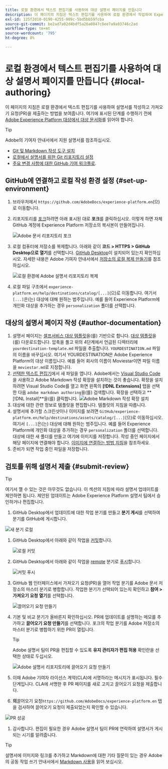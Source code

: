 ```yaml
---
title: 로컬 환경에서 텍스트 편집기를 사용하여 대상 설명서 페이지를 만듭니다
description: 이 페이지의 지침은 텍스트 편집기를 사용하여 로컬 환경에서 작업하여 Experience Platform 대상에 대한 설명서 페이지를 작성하고 검토를 위해 제출하는 방법을 보여줍니다.
exl-id: 125f2d10-0190-4255-909c-5bd5bb59fcba
source-git-commit: be2ad7a02d4bdf5a26a0847c8ee7a9a93746c2ad
workflow-type: tm+mt
source-wordcount: '795'
ht-degree: 0%

---
```


# 로컬 환경에서 텍스트 편집기를 사용하여 대상 설명서 페이지를 만듭니다 {#local-authoring}

이 페이지의 지침은 로컬 환경에서 텍스트 편집기를 사용하여 설명서를 작성하고 가져오기 요청(PR)을 제출하는 방법을 보여줍니다. 여기에 표시된 단계를 수행하기 전에 [Adobe Experience Platform 대상에서 대상 문서화](./documentation-instructions.md)를 읽어야 합니다.

>[!TIP]
>
>Adobe의 기여자 안내서에서 지원 설명서를 참조하십시오.
>
>* [Git 및 Markdown 작성 도구 설치](https://experienceleague.adobe.com/docs/contributor/contributor-guide/setup/install-tools.html)
>* [로컬에서 설명서를 위한 Git 리포지토리 설정](https://experienceleague.adobe.com/docs/contributor/contributor-guide/setup/local-repo.html)
>* [주요 변경 사항에 대한 GitHub 기여 워크플로](https://experienceleague.adobe.com/docs/contributor/contributor-guide/setup/full-workflow.html).

## GitHub에 연결하고 로컬 작성 환경 설정 {#set-up-environment}

1. 브라우저에서 `https://github.com/AdobeDocs/experience-platform.en`(으)로 이동합니다.
2. 리포지토리를 [포크](https://experienceleague.adobe.com/docs/contributor/contributor-guide/setup/local-repo.html#fork-the-repository)하려면 아래 표시된 대로 **포크**&#x200B;를 클릭하십시오. 이렇게 하면 자체 GitHub 계정에 Experience Platform 저장소의 복사본이 만들어집니다.

   ![Adobe 문서 리포지토리 포크](../assets/docs-framework/ssd-fork-repository.gif)

3. 로컬 컴퓨터에 저장소를 복제합니다. 아래와 같이 **코드 > HTTPS > GitHub Desktop으로 열기**&#x200B;를 선택합니다. [GitHub Desktop](https://desktop.github.com/)이 설치되어 있는지 확인하십시오. 자세한 내용은 Adobe 기여자 안내서에서 [저장소의 로컬 복제 만들기](https://experienceleague.adobe.com/docs/contributor/contributor-guide/setup/local-repo.html#create-a-local-clone-of-the-repository)를 참조하십시오.

   ![로컬 환경에 Adobe 설명서 리포지토리 복제](../assets/docs-framework/clone-local.png)

4. 로컬 파일 구조에서 `experience-platform.en/help/destinations/catalog/[...]`(으)로 이동합니다. 여기서 `[...]`은(는) 대상에 대해 원하는 범주입니다. 예를 들어 Experience Platform에 개인화 대상을 추가하는 경우 `personalization` 폴더를 선택합니다.

## 대상의 설명서 페이지 작성 {#author-documentation}

1. 설명서 페이지는 [셀프서비스 대상 템플릿](../docs-framework/self-service-template.md)을(를) 기반으로 합니다. [대상 템플릿](../assets/docs-framework/yourdestination-template.zip)을(를) 다운로드합니다. 압축을 풀고 위의 4단계에서 언급된 디렉터리에 `yourdestination-template.md` 파일을 추출합니다.  `YOURDESTINATION.md` 파일의 이름을 바꾸십시오. 여기서 YOURDESTINATION은 Adobe Experience Platform의 대상 이름입니다. 예를 들어 회사의 이름이 Moviestar이면 파일 이름을 `moviestar.md`로 지정합니다.
2. [선택한 텍스트 편집기](https://experienceleague.adobe.com/docs/contributor/contributor-guide/setup/install-tools.html#understand-markdown-editors)에서 새 파일을 엽니다. Adobe에서는 [Visual Studio Code](https://code.visualstudio.com/)을 사용하고 Adobe Markdown 작성 확장을 설치하는 것이 좋습니다. 확장을 설치하려면 Visual Studio Code를 열고 화면 왼쪽의 **[!DNL Extensions]** 탭을 선택한 다음 `adobe markdown authoring`을(를) 검색합니다. 확장을 선택하고 **[!DNL Install]**을(를) 클릭합니다.
   ![Adobe Markdown 작성 확장 설치](../assets/docs-framework/install-adobe-markdown-extension.gif)
3. 대상에 대한 관련 정보로 템플릿을 편집합니다. 템플릿의 지침을 따릅니다.
4. 설명서에 추가할 스크린샷이나 이미지를 보려면 `GitHub/experience-platform.en/help/destinations/assets/catalog/[...]`(으)로 이동하십시오. 여기서 `[...]`은(는) 대상에 대해 원하는 범주입니다. 예를 들어 Experience Platform에 개인화 대상을 추가하는 경우 `personalization` 폴더를 선택합니다. 대상에 대한 새 폴더를 만들고 여기에 이미지를 저장합니다. 작성 중인 페이지에서 해당 페이지에 연결해야 합니다. [이미지에 연결하는 방법 지침](https://experienceleague.adobe.com/docs/contributor/contributor-guide/writing-essentials/linking.html#link-to-images)을 참조하세요.
5. 준비가 되면 작업 중인 파일을 저장합니다.

## 검토를 위해 설명서 제출 {#submit-review}

>[!TIP]
>
>여기서 깰 수 있는 것은 아무것도 없습니다. 이 섹션의 지침에 따라 설명서 업데이트를 제안하면 됩니다. 제안된 업데이트는 Adobe Experience Platform 설명서 팀에서 승인하거나 편집합니다.

1. GitHub Desktop에서 업데이트에 대한 작업 분기를 만들고 **분기 게시**&#x200B;를 선택하여 분기를 GitHub에 게시합니다.

![새 분기 로컬](../assets/docs-framework/new-branch-local.gif)

1. GitHub Desktop에서 아래와 같이 작업을 [커밋](https://docs.github.com/en/free-pro-team@latest/github/getting-started-with-github/github-glossary#commit)합니다.

   ![로컬 커밋](../assets/docs-framework/commit-local.png)

1. GitHub Desktop에서 아래와 같이 작업을 [remote](https://docs.github.com/en/free-pro-team@latest/github/getting-started-with-github/github-glossary#push) 분기로 [푸시](https://docs.github.com/en/free-pro-team@latest/github/getting-started-with-github/github-glossary#remote)합니다.

   ![커밋 푸시](../assets/docs-framework/push-local-to-remote.png)

1. GitHub 웹 인터페이스에서 가져오기 요청(PR)을 열어 작업 분기를 Adobe 문서 저장소의 마스터 분기로 병합합니다. 작업한 분기가 선택되어 있는지 확인하고 **참여 > 가져오기 요청 열기**&#x200B;를 선택합니다.

   ![끌어오기 요청 만들기](../assets/docs-framework/ssd-create-pull-request-1.gif)

1. 기본 및 비교 분기가 올바른지 확인하십시오. PR에 업데이트를 설명하는 메모를 추가하고 **끌어오기 요청 만들기**&#x200B;를 선택합니다. 포크의 작업 분기를 Adobe 저장소의 마스터 분기로 병합하기 위한 PR이 열립니다.

   >[!TIP]
   >
   >Adobe 설명서 팀이 PR을 편집할 수 있도록 **유지 관리자가 편집 허용** 확인란을 선택한 상태로 두십시오.

   ![Adobe 설명서 리포지토리에 끌어오기 요청 만들기](../assets/docs-framework/ssd-create-pull-request-2.png)

1. 이때 Adobe 기여자 라이선스 계약(CLA)에 서명하라는 메시지가 표시됩니다. 필수 단계입니다. CLA에 서명한 후 PR 페이지를 새로 고치고 끌어오기 요청을 제출합니다.

1. **의**&#x200B;끌어오기 요청`https://github.com/AdobeDocs/experience-platform.en` 탭을 검사하여 끌어오기 요청이 제출되었는지 확인할 수 있습니다.

![PR 성공](../assets/docs-framework/ssd-pr-successful.png)

1. 감사합니다. 편집이 필요한 경우 Adobe 설명서 팀이 PR에 연락하여 설명서가 게시되는 시기를 알려줍니다.

>[!TIP]
>
>설명서에 이미지와 링크를 추가하고 Markdown에 대한 기타 질문이 있는 경우 Adobe의 공동 작업 쓰기 안내서에서 [Markdown 사용](https://experienceleague.adobe.com/docs/contributor/contributor-guide/writing-essentials/markdown.html)을 읽어 보십시오.
